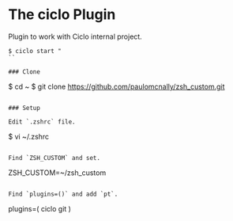 # The ciclo Plugin

Plugin to work with Ciclo internal project.

```
$ ciclo start "
``

### Clone
```
$ cd ~
$ git clone https://github.com/paulomcnally/zsh_custom.git
```

### Setup

Edit `.zshrc` file.

```
$ vi ~/.zshrc
```

Find `ZSH_CUSTOM` and set.

```
ZSH_CUSTOM=~/zsh_custom
```

Find `plugins=()` and add `pt`.

```
plugins=(
  ciclo git
)
```
